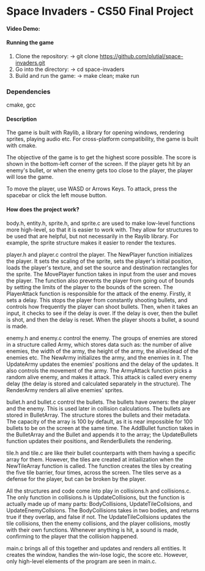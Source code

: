 # Space Invaders - CS50 Final Project
#### Video Demo:  <URL HERE>
#### Running the game
1. Clone the repository:
-> git clone https://github.com/plutial/space-invaders.git
2. Go into the directory:
-> cd space-invaders
3. Build and run the game:
-> make clean; make run

### Dependencies
cmake, gcc

#### Description
The game is built with Raylib, a library for opening windows, rendering sprites, playing audio etc.
For cross-platform compatibility, the game is built with cmake.

The objective of the game is to get the highest score possible. The score is shown in the bottom-left corner of the screen.
If the player gets hit by an enemy's bullet, or when the enemy gets too close to the player, the player will lose the game.

To move the player, use WASD or Arrows Keys.
To attack, press the spacebar or click the left mouse button.

#### How does the project work?
body.h, entity.h, sprite.h, and sprite.c are used to make low-level functions more high-level, so that it is easier to work with. They allow for structures to be used that are helpful, but not necessarily in the Raylib library. For example, the sprite structure makes it easier to render the textures.

player.h and player.c control the player. The NewPlayer function initializes the player. It sets the scaling of the sprite, sets the player's initial position, loads the player's texture, and set the source and destination rectangles for the sprite. The MovePlayer function takes in input from the user and moves the player. The function also prevents the player from going out of bounds by setting the limits of the player to the bounds of the screen. The PlayerAttack function is responsible for the attack of the enemy. Firstly, it sets a delay. This stops the player from constantly shooting bullets, and controls how frequently the player can shoot bullets. Then, when it takes an input, it checks to see if the delay is over. If the delay is over, then the bullet is shot, and then the delay is reset. When the player shoots a bullet, a sound is made.

enemy.h and enemy.c control the enemy. The groups of enemies are stored in a structure called Army, which stores data such as: the number of alive enemies, the width of the army, the height of the army, the alive/dead of the enemies etc. The NewArmy initializes the army, and the enemies in it. The UpdateArmy updates the enemies' positions and the delay of the updates. It also controls the movement of the army. The ArmyAttack function picks a random alive enemy, and makes it attack. This attack is called every enemy delay (the delay is stored and calculated separately in the structure). The RenderArmy renders all alive enemies' sprites.

bullet.h and bullet.c control the bullets. The bullets have owners: the player and the enemy. This is used later in collision calculations. The bullets are stored in BulletArray. The structure stores the bullets and their metadata. The capacity of the array is 100 by default, as it is near impossible for 100 bullets to be on the screen at the same time. The AddBullet function takes in the BulletArray and the Bullet and appends it to the array; the UpdateBullets function updates their positions, and RenderBullets the rendering.

tile.h and tile.c are like their bullet counterparts with them having a specific array for them. However, the tiles are created at intiailization when the NewTileArray function is called. The function creates the tiles by creating the five tile barrier, four times, across the screen. The tiles serve as a defense for the player, but can be broken by the player.

All the structures and code come into play in collisions.h and collisions.c. The only function in collisions.h is UpdateCollisions, but the function is actually made up of many parts: BodyCollisions, UpdateTileCollsions, and UpdateEnemyCollsions. The BodyCollisions takes in two bodies, and returns true if they overlap, and false if not. The UpdateTileCollsions updates the tile collisions, then the enemy collisions, and the player collisions, mostly with their own functions. Whenever anything is hit, a sound is made, confirming to the player that the collision happened.

main.c brings all of this together and updates and renders all entities. It creates the window, handles the win-lose logic, the score etc. However, only high-level elements of the program are seen in main.c.
